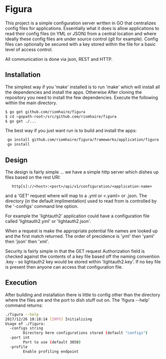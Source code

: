 # Figura

This project is a simple configuration server written in GO that centralizes config files for applications. Essentially what it does is allow applications to read their config files (in YML or JSON) from a central location and where ideally these config files are under source control (git for example). Config files can optionally be secured with a key stored within the file for a basic level of access control. 

All communication is done via json, REST and HTTP.


## Installation

The simplest way if you 'make' installed is to run 'make' which will install all the dependencies and install the apps. Otherwise After cloning the repository you need to install the few dependencies. Execute the following within the main directory.

```bash
$ go get github.com/riomhaire/figura
$ cd <gopath-root>/src/github.com/riomhaire/figura
$ go get ./...
```

The best way if you just want run is to build and install the apps:

```bash
 go install github.com/riomhaire/figura/frameworks/application/figura
 go install 
```

## Design

The design is fairly simple ... we have a simple http server which dishes up files based on the rest URI:

```
   http[s]://<host>:<port>/api/v1/configuration/<application-name>
```

and a 'GET' request where <application-name> will map to a <application-name>.yml or <<application-name>.yaml> or <application-name>.json. The directory (in the default implimentation) used to read from is controlled by the '-configs' command line option.

For example the 'lightauth2' application could have a configuration file called 'lightauth2.yml' or 'lightauth2.json'.

When a request is make the appropriate potential file names are looked up and the first match returned. The order of precidence is 'yml' then 'yaml' then 'json' then 'xml'.

Security is fairly simple in that the GET request Authorization field is checked against the contents of a key file based off the naming convention <application-name>.key - so lightauth2 key would be stored within 'lightauth2.key'. If no key file is present then anyone can access that configuration file.
 

## Execution

After building and installation there is little to config other than the directory where the files are and the port to dish stuff out on. The 'figura --help' command returns:

```bash
./figura --help
2017/12/26 18:18:14 [INFO] Initializing
Usage of ./figura:
  -configs string
    	Directory here configurations stored (default "configs")
  -port int
    	Port to use (default 3050)
  -profile
    	Enable profiling endpoint

```


